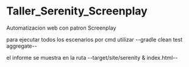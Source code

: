 # Taller_Serenity_Screenplay


Automatizacion web con patron Screenplay




para ejecutar todos los escenarios por cmd utilizar 
--gradle clean test aggregate--


el informe se muestra en la ruta 
--target/site/serenity & index.html--
